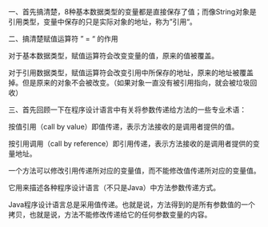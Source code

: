 一、首先搞清楚，8种基本数据类型的变量都是直接保存了值；而像String对象是引用类型，变量中保存的只是实际对象的地址，称为”引用“。

二、搞清楚赋值运算符 ” = “ 的作用

对于基本数据类型，赋值运算符会改变变量的值，原来的值被覆盖。

对于引用数据类型，赋值运算符会改变引用中所保存的地址，原来的地址被覆盖掉。但是原来的对象不会被改变。（如果对象一直没有被引用指向，就会被垃圾回收）

三、首先回顾一下在程序设计语言中有关将参数传递给方法的一些专业术语：

按值引用（call by value）即值传递，表示方法接收的是调用者提供的值。

按引用调用（call by reference）即引用传递，表示方法接收的是调用者提供的变量地址。

一个方法可以修改引用传递所对应的变量值，而不能修改值传递所对应的变量值。

它用来描述各种程序设计语言（不只是Java）中方法参数传递方式。

Java程序设计语言总是采用值传递。也就是说，方法得到的是所有参数值的一个拷贝，也就是说，方法不能修改传递给它的任何参数变量的内容。

